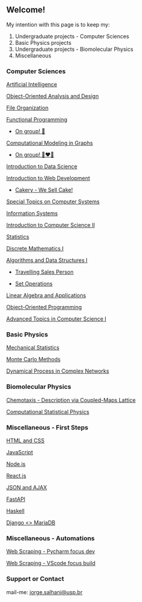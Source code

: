 ## Welcome!

My intention with this page is to keep my:
1.  Undergraduate projects - Computer Sciences 
2.  Basic Physics projects
3.  Undergraduate projects - Biomolecular Physics
4.  Miscellaneous 

### Computer Sciences

[Artificial Intelligence](https://github.com/jorgesalhani/artificialIntelligence)

[Object-Oriented Analysis and Design](https://github.com/jorgesalhani/ObjAnalysisAndDesign)

[File Organization](https://github.com/jorgesalhani/FileOrganization)

[Functional Programming](https://github.com/jorgesalhani/FunctionalProgramming)

- [On group! 💑](https://github.com/jorgesalhani/FunctionalProgramGroup)

[Computational Modeling in Graphs](https://github.com/jorgesalhani/GraphsModelling)

- [On group! 👨‍❤️‍👨](https://github.com/jorgesalhani/GraphModellingGroup)

[Introduction to Data Science](https://github.com/jorgesalhani/IntroDataScience)

[Introduction to Web Development](https://github.com/jorgesalhani/IntroWebDevelopment)

- [Cakery - We Sell Cake!](https://github.com/jorgesalhani/StoreWebProject) 

[Special Topics on Computer Systems](https://github.com/jorgesalhani/SocialNetworkBlockchain)

[Information Systems](https://github.com/jorgesalhani/InformationSystems)

[Introduction to Computer Science II](https://github.com/jorgesalhani/IntroCienciaComp2)

[Statistics](https://github.com/jorgesalhani/Statistics/)

[Discrete Mathematics I](https://github.com/jorgesalhani/DiscreteMaths1/)

[Algorithms and Data Structures I](https://github.com/jorgesalhani/AlgorithmsDataStructure1)

- [Travelling Sales Person](https://github.com/jorgesalhani/TravellingSalesPerson) 

- [Set Operations](https://github.com/jorgesalhani/SetOperations) 

[Linear Algebra and Applications](https://github.com/jorgesalhani/LinearAlgebraApplications)

[Object-Oriented Programming](https://github.com/jorgesalhani/OOP)

[Advanced Topics in Computer Science I](https://github.com/jorgesalhani/TopicsVisComp)

### Basic Physics

[Mechanical Statistics](https://github.com/jorgesalhani/MechanicalStatistics)

[Monte Carlo Methods](https://github.com/jorgesalhani/MonteCarloMethods)

[Dynamical Process in Complex Networks](https://github.com/jorgesalhani/ComplexNetworkDynamics)

### Biomolecular Physics

[Chemotaxis - Description via Coupled-Maps Lattice](https://github.com/jorgesalhani/ConclusionThesisBsc)

[Computational Statistical Physics](https://github.com/jorgesalhani/CompStatisticalPhysics)

### Miscellaneous - First Steps

[HTML and CSS](https://github.com/jorgesalhani/LearningCSS_HTML)

[JavaScript](https://github.com/jorgesalhani/LearningJS)

[Node.js](https://github.com/jorgesalhani/LearningNodeJs)

[React.js](https://github.com/jorgesalhani/LearningReactjs)

[JSON and AJAX](https://github.com/jorgesalhani/LearningAjax)

[FastAPI](https://github.com/jorgesalhani/LearningFastAPI)

[Haskell](https://github.com/jorgesalhani/LearningHaskell)

[Django <> MariaDB](https://github.com/jorgesalhani/LearningDjango)

### Miscellaneous - Automations

[Web Scraping - Pycharm focus dev](https://github.com/jorgesalhani/ScrapingAndGoogleApi)

[Web Scraping - VScode focus build](https://github.com/jorgesalhani/WebScrapping)

### Support or Contact

mail-me: jorge.salhani@usp.br
